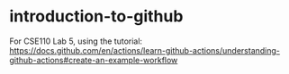 # introduction-to-github

For CSE110 Lab 5, using the tutorial: https://docs.github.com/en/actions/learn-github-actions/understanding-github-actions#create-an-example-workflow
